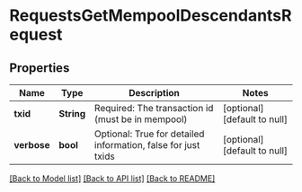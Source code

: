 # RequestsGetMempoolDescendantsRequest

## Properties
Name | Type | Description | Notes
------------ | ------------- | ------------- | -------------
**txid** | **String** | Required: The transaction id (must be in mempool) | [optional] [default to null]
**verbose** | **bool** | Optional: True for detailed information, false for just txids | [optional] [default to null]

[[Back to Model list]](../README.md#documentation-for-models) [[Back to API list]](../README.md#documentation-for-api-endpoints) [[Back to README]](../README.md)


